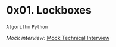 # 0x01. Lockboxes
``Algorithm`` ``Python``

_Mock_ _interview_:
[Mock Technical Interview](https://www.youtube.com/watch?v=V8DGdPkBBxg)
